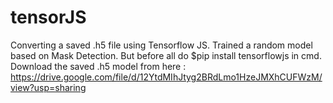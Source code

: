 # tensorJS
Converting a saved .h5 file using Tensorflow JS. Trained a random model based on Mask Detection. But before all do $pip install tensorflowjs in cmd.
Download the saved .h5 model from here : https://drive.google.com/file/d/12YtdMIhJtyg2BRdLmo1HzeJMXhCUFWzM/view?usp=sharing
